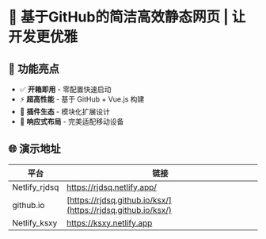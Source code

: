 # 🌟 基于GitHub的简洁高效静态网页 | 让开发更优雅  

## 🚀 功能亮点  
- ✅ **开箱即用** - 零配置快速启动  
- ⚡ **超高性能** - 基于 GitHub + Vue.js 构建  
- 🔌 **插件生态** - 模块化扩展设计  
- 📱 **响应式布局** - 完美适配移动设备  


## 🌐 演示地址  
| 平台       | 链接                          |  
|------------|-----------------------------|  
| Netlify_rjdsq    | https://rjdsq.netlify.app/|[https://ksxy.netlify.app]|  
| github.io    | [https://rjdsq.github.io/ksx/](https://rjdsq.github.io/ksx/)   |
| Netlify_ksxy    | https://ksxy.netlify.app|  

